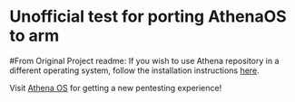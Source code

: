 # Unofficial test for porting AthenaOS to arm

#From Original Project readme:
If you wish to use Athena repository in a different operating system, follow the installation instructions [here](https://www.athenaos.org/en/configuration/repositories/#installation).

Visit [Athena OS](https://www.athenaos.org) for getting a new pentesting experience!

